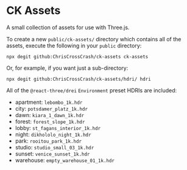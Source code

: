 # CK Assets

A small collection of assets for use with Three.js.

To create a new `public/ck-assets/` directory which contains all of the assets, execute the following in your `public` directory:

```
npx degit github:ChrisCrossCrash/ck-assets ck-assets
```

Or, for example, if you want just a sub-directory:
```
npx degit github:ChrisCrossCrash/ck-assets/hdri/ hdri
```

All of the `@react-three/drei` `Environment` preset HDRIs are included:

- apartment: `lebombo_1k.hdr`
- city: `potsdamer_platz_1k.hdr`
- dawn: `kiara_1_dawn_1k.hdr`
- forest: `forest_slope_1k.hdr`
- lobby: `st_fagans_interior_1k.hdr`
- night: `dikhololo_night_1k.hdr`
- park: `rooitou_park_1k.hdr`
- studio: `studio_small_03_1k.hdr`
- sunset: `venice_sunset_1k.hdr`
- warehouse: `empty_warehouse_01_1k.hdr`
